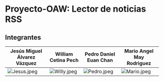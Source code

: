 # Proyecto-OAW: Lector de noticias RSS
## Integrantes

| Jesús Miguel Álvarez Vázquez                    | William Cetina Pech                                | Pedro Daniel Euan Chan                             | Mario Angel May Rodriguez                          |
| -------------------------------------------------- | -------------------------------------------------- | -------------------------------------------------- | -------------------------------------------------- |
| ![Jesus.jpeg](./assets/img/Jesus.jpeg) | ![Willy.jpeg](./assets/img/Willy.jpeg) | ![Pedro.jpeg](./assets/img/Pedro.jpeg) | ![Mario.jpeg](./assets/img/Mario.jpeg) |

